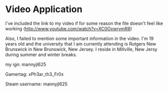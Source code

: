 Video Application
==============

I've included the link to my video if for some reason the file doesn't
feel like working (http://www.youtube.com/watch?v=XC0OxwrvmR8)

Also, I failed to mention some important information in the video.
I'm 19 years old and the university that I am currently attending is 
Rutgers New Brunswick in New Brunswick, New Jersey. I reside in 
Millville, New Jersy during summer and winter breaks.

my ign: mannyjl625

Gamertag: xPh3ar_th3_Fr0x

Steam username: mannyjl625
